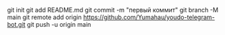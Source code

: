 git init
git add README.md
git commit -m "первый коммит"
git branch -M main
git remote add origin https://github.com/Yumahau/youdo-telegram-bot.git
git push -u origin main